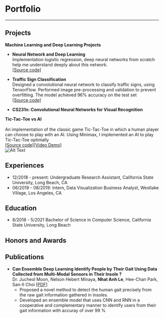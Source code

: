# Portfolio
---

## Projects

**Machine Learning and Deep Learning Projects**<br>
- **Neural Network and Deep Learning**<br>
Implementation logistic regression, deep neural networks from scratch help me understand deeply about 
this network.<br>[[Source code]](google.com)
- **Traffic Sign Classification**<br>
Designed a convolutional neural network to classify traffic signs, using TensorFlow. Performed image pre-processing and validation to prevent overfitting. The model achieved 96% accuracy on the test set<br>[[Source code]](google.com)

- **CS231n: Convolutional Neural Networks for Visual Recognition**




**Tic-Tac-Toe vs AI**
<br><br>An implementation of the classic game Tic-Tac-Toe in which a human player can choose to play with an AI. Using Minimax, I implemented an AI to play Tic-Tac-Toe optimally<br>[[Source code]](google.com)[[Video Demo]](https://www.youtube.com/watch?v=R0m18zlawGU)<br>
![Alt Text](https://j.gifs.com/WLyYY4.gif)



## Experiences
- 12/2018 - present: Undergraduate Research Assistant, California State University, Long Beach, CA
- 06/2019 - 08/2019: Intern, Data Visualization Business Analyst, Westlake Village, Los Angeles, CA


## Education
- 8/2018 - 5/2021 Bachelor of Science in Computer Science, California State University, Long Beach




## Honors and Awards





## Publications
- **Can Ensemble Deep Learning Identify People by Their Gait Using Data Collected from Multi-Modal Sensors in Their Insole ?**
<br>Dr. Jucheol Moon, Nelson Hebert Minaya, **Nhat Anh Le**, Hee-Chan Park, San-II Choi [[PDF]](https://www.mdpi.com/1424-8220/20/14/4001)<br>
  - Proposed a novel method to detect the human gait precisely from the raw gait information gathered in insoles. 
  - Developed an ensemble model that uses CNN and RNN in a cooperative and complementary manner to identify users from their gait information with accuray of over 99 %








<!-- Remove above link if you don't want to attibute -->
